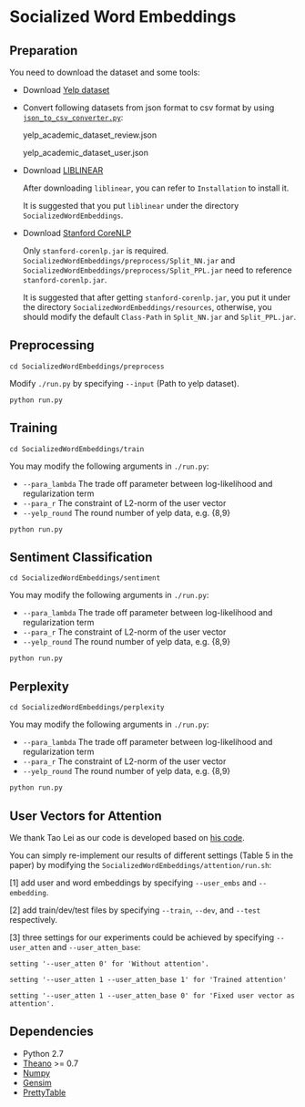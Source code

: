 # Socialized Word Embeddings

## Preparation
You need to download the dataset and some tools:
* Download [Yelp dataset](https://www.yelp.com/dataset_challenge/dataset)

* Convert following datasets from json format to csv format by using [`json_to_csv_converter.py`](https://github.com/Yelp/dataset-examples):
  
  yelp_academic_dataset_review.json
  
  yelp_academic_dataset_user.json

* Download [LIBLINEAR](https://github.com/cjlin1/liblinear)
  
  After downloading `liblinear`, you can refer to `Installation` to install it.
  
  It is suggested that you put `liblinear` under the directory `SocializedWordEmbeddings`.

* Download [Stanford CoreNLP](https://github.com/stanfordnlp/CoreNLP)
  
  Only `stanford-corenlp.jar` is required. `SocializedWordEmbeddings/preprocess/Split_NN.jar` and    `SocializedWordEmbeddings/preprocess/Split_PPL.jar` need to reference `stanford-corenlp.jar`. 
  
  
  It is suggested that after getting `stanford-corenlp.jar`, you put it under the directory `SocializedWordEmbeddings/resources`, otherwise, you should modify the default `Class-Path` in `Split_NN.jar` and `Split_PPL.jar`.

## Preprocessing
`cd SocializedWordEmbeddings/preprocess`

Modify `./run.py` by specifying `--input` (Path to yelp dataset).

`python run.py`

## Training
`cd SocializedWordEmbeddings/train`

You may modify the following arguments in `./run.py`:

* `--para_lambda`     The trade off parameter between log-likelihood and regularization term
* `--para_r`     The constraint of L2-norm of the user vector
* `--yelp_round`     The round number of yelp data, e.g. {8,9}

`python run.py`

## Sentiment Classification
`cd SocializedWordEmbeddings/sentiment`

You may modify the following arguments in `./run.py`:

* `--para_lambda`     The trade off parameter between log-likelihood and regularization term
* `--para_r`     The constraint of L2-norm of the user vector
* `--yelp_round`     The round number of yelp data, e.g. {8,9}

`python run.py`

## Perplexity
`cd SocializedWordEmbeddings/perplexity`

You may modify the following arguments in `./run.py`:
* `--para_lambda`     The trade off parameter between log-likelihood and regularization term
* `--para_r`     The constraint of L2-norm of the user vector
* `--yelp_round`     The round number of yelp data, e.g. {8,9}

`python run.py`

## User Vectors for Attention

We thank Tao Lei as our code is developed based on [his code](https://github.com/taolei87/rcnn/tree/master/code).

You can simply re-implement our results of different settings (Table 5 in the paper) by modifying the `SocializedWordEmbeddings/attention/run.sh`: 

[1] add user and word embeddings by specifying `--user_embs` and `--embedding`.

[2] add train/dev/test files by specifying `--train`, `--dev`, and `--test` respectively.

[3] three settings for our experiments could be achieved by specifying `--user_atten` and `--user_atten_base`:

    setting '--user_atten 0' for 'Without attention'.
    
    setting '--user_atten 1 --user_atten_base 1' for 'Trained attention'
    
    setting '--user_atten 1 --user_atten_base 0' for 'Fixed user vector as attention'.

## Dependencies

* Python 2.7 
* [Theano](http://deeplearning.net/software/theano/) >= 0.7
* [Numpy](http://www.numpy.org) 
* [Gensim](https://radimrehurek.com/gensim/install.html)
* [PrettyTable](https://pypi.python.org/pypi/PrettyTable)
